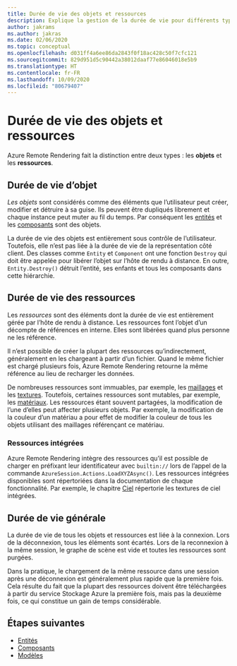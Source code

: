```yaml
---
title: Durée de vie des objets et ressources
description: Explique la gestion de la durée de vie pour différents types
author: jakrams
ms.author: jakras
ms.date: 02/06/2020
ms.topic: conceptual
ms.openlocfilehash: d031ff4a6ee86da2843f0f18ac428c50f7cfc121
ms.sourcegitcommit: 829d951d5c90442a38012daaf77e86046018e5b9
ms.translationtype: HT
ms.contentlocale: fr-FR
ms.lasthandoff: 10/09/2020
ms.locfileid: "80679407"
---
```

# <a name="object-and-resource-lifetime"></a>Durée de vie des objets et ressources

Azure Remote Rendering fait la distinction entre deux types : les **objets** et les **ressources**.

## <a name="object-lifetime"></a>Durée de vie d’objet

*Les objets* sont considérés comme des éléments que l’utilisateur peut créer, modifier et détruire à sa guise. Ils peuvent être dupliqués librement et chaque instance peut muter au fil du temps. Par conséquent les [entités](entities.md) et les [composants](components.md) sont des objets.

La durée de vie des objets est entièrement sous contrôle de l’utilisateur. Toutefois, elle n’est pas liée à la durée de vie de la représentation côté client. Des classes comme `Entity` et `Component` ont une fonction `Destroy` qui doit être appelée pour libérer l’objet sur l’hôte de rendu à distance. En outre, `Entity.Destroy()` détruit l’entité, ses enfants et tous les composants dans cette hiérarchie.

## <a name="resource-lifetime"></a>Durée de vie des ressources

Les *ressources* sont des éléments dont la durée de vie est entièrement gérée par l’hôte de rendu à distance. Les ressources font l’objet d’un décompte de références en interne. Elles sont libérées quand plus personne ne les référence.

Il n’est possible de créer la plupart des ressources qu’indirectement, généralement en les chargeant à partir d’un fichier. Quand le même fichier est chargé plusieurs fois, Azure Remote Rendering retourne la même référence au lieu de recharger les données.

De nombreuses ressources sont immuables, par exemple, les [maillages](meshes.md) et les [textures](textures.md). Toutefois, certaines ressources sont mutables, par exemple, les [matériaux](materials.md). Les ressources étant souvent partagées, la modification de l’une d’elles peut affecter plusieurs objets. Par exemple, la modification de la couleur d’un matériau a pour effet de modifier la couleur de tous les objets utilisant des maillages référençant ce matériau.

### <a name="built-in-resources"></a>Ressources intégrées

Azure Remote Rendering intègre des ressources qu’il est possible de charger en préfixant leur identificateur avec `builtin://` lors de l’appel de la commande `AzureSession.Actions.LoadXYZAsync()`. Les ressources intégrées disponibles sont répertoriées dans la documentation de chaque fonctionnalité. Par exemple, le chapitre [Ciel](../overview/features/sky.md) répertorie les textures de ciel intégrées.

## <a name="general-lifetime"></a>Durée de vie générale

La durée de vie de tous les objets et ressources est liée à la connexion. Lors de la déconnexion, tous les éléments sont écartés. Lors de la reconnexion à la même session, le graphe de scène est vide et toutes les ressources sont purgées.

Dans la pratique, le chargement de la même ressource dans une session après une déconnexion est généralement plus rapide que la première fois. Cela résulte du fait que la plupart des ressources doivent être téléchargées à partir du service Stockage Azure la première fois, mais pas la deuxième fois, ce qui constitue un gain de temps considérable.

## <a name="next-steps"></a>Étapes suivantes

* [Entités](entities.md)
* [Composants](components.md)
* [Modèles](models.md)
